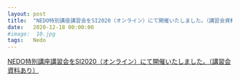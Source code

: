 ```yaml
---
layout: post
title:  "NEDO特別講座講習会をSI2020（オンライン）にて開催いたしました。（講習会資料あり）"
date:   2020-12-18 00:00:00
#image:  10.jpg
tags:   Nedo
---
```

	
[NEDO特別講座講習会をSI2020（オンライン）にて開催いたしました。（講習会資料あり）](https://change-inaba)

